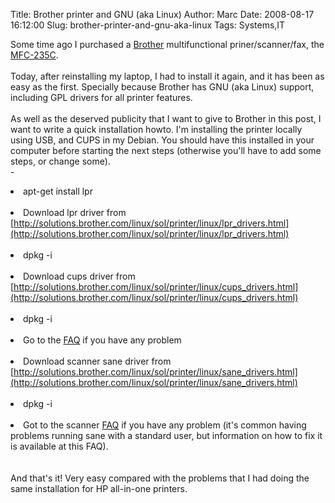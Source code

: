 Title: Brother printer and GNU (aka Linux)
Author: Marc
Date: 2008-08-17 16:12:00
Slug: brother-printer-and-gnu-aka-linux
Tags: Systems,IT

Some time ago I purchased a [Brother](http://www.brother.com/) multifunctional priner/scanner/fax, the [MFC-235C](http://www.brother.es/g3.cfm/s_page/67210/s_level/32130/s_product/MFC235CT1).<br/><br/>Today, after reinstalling my laptop, I had to install it again, and it has been as easy as the first. Specially because Brother has GNU (aka Linux) support, including GPL drivers for all printer features.<br/><br/>As well as the deserved publicity that I want to give to Brother in this post, I want to write a quick installation howto. I'm installing the printer locally using USB, and CUPS in my Debian. You should have this installed in your computer before starting the next steps (otherwise you'll have to add some steps, or change some).<br/>- <br/>	<li>apt-get install lpr</li><br/>	<li>Download lpr driver from [http://solutions.brother.com/linux/sol/printer/linux/lpr_drivers.html](http://solutions.brother.com/linux/sol/printer/linux/lpr_drivers.html)</li><br/>	<li>dpkg -i <downloaded driver></li><br/>	<li>Download cups driver from [http://solutions.brother.com/linux/sol/printer/linux/cups_drivers.html](http://solutions.brother.com/linux/sol/printer/linux/cups_drivers.html)</li><br/>	<li>dpkg -i <downloaded driver></li><br/>	<li>Go to the [FAQ](http://solutions.brother.com/linux/sol/printer/linux/linux_faq-2.html) if you have any problem</li><br/>	<li>Download scanner sane driver from [http://solutions.brother.com/linux/sol/printer/linux/sane_drivers.html](http://solutions.brother.com/linux/sol/printer/linux/sane_drivers.html)</li><br/>	<li>dpkg -i <downloaded driver></li><br/>	<li>Got to the scanner [FAQ](http://solutions.brother.com/linux/sol/printer/linux/linux_faq.html) if you have any problem (it's common having problems running sane with a standard user, but information on how to fix it is available at this FAQ).</li><br/>
<br/>And that's it! Very easy compared with the problems that I had doing the same installation for HP all-in-one printers.
